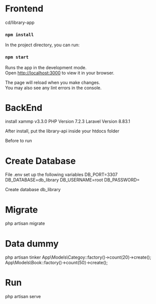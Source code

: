 # Frontend

cd/library-app

### `npm install`

In the project directory, you can run:

### `npm start`

Runs the app in the development mode.\
Open [http://localhost:3000](http://localhost:3000) to view it in your browser.

The page will reload when you make changes.\
You may also see any lint errors in the console.

# BackEnd

install xammp v3.3.0
PHP Version 7.2.3
Laravel Version 8.83.1

After install, put the library-api inside your htdocs folder

Before to run

# Create Database

File .env set up the following variables
DB_PORT=3307
DB_DATABASE=db_library
DB_USERNAME=root
DB_PASSWORD=

Create database db_library

# Migrate

php artisan migrate

# Data dummy

php artisan tinker
App\Models\Categoy::factory()->count(20)->create();
App\Models\Book::factory()->count(50)->create();

# Run

php artisan serve
